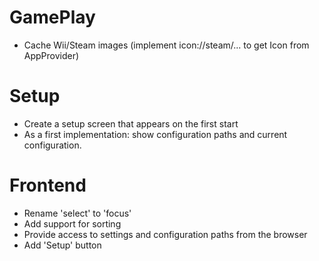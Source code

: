 GamePlay
========

- Cache Wii/Steam images (implement icon://steam/... to get Icon from AppProvider)

Setup
=====
- Create a setup screen that appears on the first start
- As a first implementation: show configuration paths
  and current configuration.

Frontend
========

- Rename 'select' to 'focus'
- Add support for sorting
- Provide access to settings and configuration paths from the browser
- Add 'Setup' button

